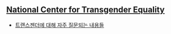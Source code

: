 ## [National Center for Transgender Equality](https://en.wikipedia.org/wiki/National_Center_for_Transgender_Equality)
- [트랜스젠더에 대해 자주 질문되는 내용들](./NCTE/frequently_asked_questions_about_transgender_people.md)